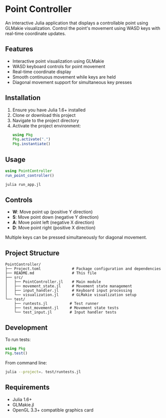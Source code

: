 # Point Controller

An interactive Julia application that displays a controllable point using GLMakie visualization. Control the point's movement using WASD keys with real-time coordinate updates.

## Features

- Interactive point visualization using GLMakie
- WASD keyboard controls for point movement
- Real-time coordinate display
- Smooth continuous movement while keys are held
- Diagonal movement support for simultaneous key presses

## Installation

1. Ensure you have Julia 1.6+ installed
2. Clone or download this project
3. Navigate to the project directory
4. Activate the project environment:
   ```julia
   using Pkg
   Pkg.activate(".")
   Pkg.instantiate()
   ```

## Usage

```julia
using PointController
run_point_controller()
```

```bash
julia run_app.jl
```

## Controls

- **W**: Move point up (positive Y direction)
- **S**: Move point down (negative Y direction)  
- **A**: Move point left (negative X direction)
- **D**: Move point right (positive X direction)

Multiple keys can be pressed simultaneously for diagonal movement.

## Project Structure

```
PointController/
├── Project.toml              # Package configuration and dependencies
├── README.md                 # This file
├── src/
│   ├── PointController.jl    # Main module
│   ├── movement_state.jl     # Movement state management
│   ├── input_handler.jl      # Keyboard input processing
│   └── visualization.jl      # GLMakie visualization setup
└── test/
    ├── runtests.jl          # Test runner
    ├── test_movement.jl     # Movement state tests
    └── test_input.jl        # Input handler tests
```

## Development

To run tests:
```julia
using Pkg
Pkg.test()
```
From command line:
```bash
julia --project=. test/runtests.jl
```

## Requirements

- Julia 1.6+
- GLMakie.jl
- OpenGL 3.3+ compatible graphics card